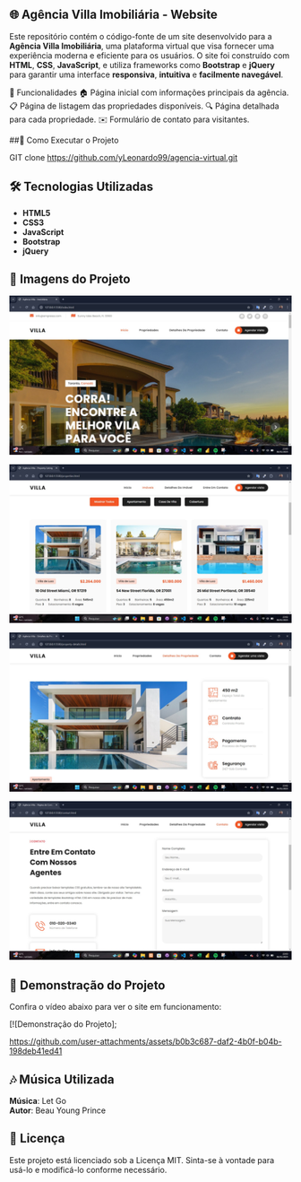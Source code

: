 ## 🌐 Agência Villa Imobiliária - Website

Este repositório contém o código-fonte de um site desenvolvido para a **Agência Villa Imobiliária**, uma plataforma virtual que visa fornecer uma experiência moderna e eficiente para os usuários. O site foi construído com **HTML**, **CSS**, **JavaScript**, e utiliza frameworks como **Bootstrap** e **jQuery** para garantir uma interface **responsiva**, **intuitiva** e **facilmente navegável**.


🌟 Funcionalidades
🏠 Página inicial com informações principais da agência.
📋 Página de listagem das propriedades disponíveis.
🔍 Página detalhada para cada propriedade.
✉️ Formulário de contato para visitantes.

##🚀 Como Executar o Projeto

GIT clone https://github.com/yLeonardo99/agencia-virtual.git


## 🛠️ Tecnologias Utilizadas  

- **HTML5**
- **CSS3**
- **JavaScript**
- **Bootstrap**  
- **jQuery**

## 📸 Imagens do Projeto  

![Página Inicial](Agencia-Villa/assets/images/Capa_Inicio.jpg)  

![Página Imovéis](Agencia-Villa/assets/images/Capa_imoveis.jpg)  

![Página Detalhes](Agencia-Villa/assets/images/Capa_detalhes.jpg)  

![Página Contato](Agencia-Villa/assets/images/Capa_contato.jpg)  

## 🎥 Demonstração do Projeto  

Confira o vídeo abaixo para ver o site em funcionamento:  

[![Demonstração do Projeto];

https://github.com/user-attachments/assets/b0b3c687-daf2-4b0f-b04b-198deb41ed41

## 🎶 Música Utilizada

**Música**: Let Go  
**Autor**: Beau Young Prince  


## 📝 Licença
Este projeto está licenciado sob a Licença MIT. Sinta-se à vontade para usá-lo e modificá-lo conforme necessário.


